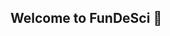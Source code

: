 ## Welcome to FunDeSci 👋

<!--

**NFT-Fundraising platform to boost decentralize science**

🙋‍♀️ A short introduction - FunDeSci is a decentralized marketplace that facilitates NFT-based fundraising for early-career researchers seeking to finance innovative scientific initiatives.
👩‍💻 Useful resources - Gitbook
-->
